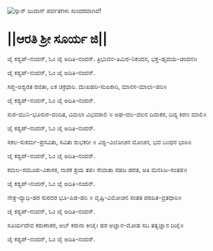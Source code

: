 ![ಸ್ಯಾನ್ ಜುವಾನ್ ಪರ್ವತಗಳು ಸುಂದರವಾಗಿವೆ!](lib/assets/images/artis/img.png "San Juan Mountains")

# ||ಆರತಿ ಶ್ರೀ ಸೂರ್ಯ ಜಿ||

ಜೈ ಕಶ್ಯಪ್-ನಂದನ್, ಓಂ ಜೈ ಅದಿತಿ-ನಂದನ್.
ತ್ರಿಭುವನ-ತಿಮಿರ-ನಿಕಂದನ, ಭಕ್ತ-ಹೃದಯ-ಚಂದನ॥

ಜೈ ಕಶ್ಯಪ್-ನಂದನ್, ಓಂ ಜೈ ಅದಿತಿ-ನಂದನ್.

ಸಪ್ತ-ಅಶ್ವರತ ರಜಿತಾ, ಏಕ ಚಕ್ರಧಾರಿ.
ದುಃಖಹರಿ-ಸುಖಕಾರಿ, ಮಾನಸ-ಮಾಲಾ-ಹರಿ॥

ಜೈ ಕಶ್ಯಪ್-ನಂದನ್, ಓಂ ಜೈ ಅದಿತಿ-ನಂದನ್.

ಸುರ-ಮುನಿ-ಭೂಸುರ-ವಂದಿತ, ವಿಮಲಾ ವಿಭವಶಾಲಿ ॥
ಅಘ-ದಲ-ದಲನ ದಿವಾಕರ, ದಿವ್ಯ ಕಿರಣ ಮಾಲಿ॥

ಜೈ ಕಶ್ಯಪ್-ನಂದನ್, ಓಂ ಜೈ ಅದಿತಿ-ನಂದನ್.

ಸಕಲ-ಸುಕರ್ಮ-ಪ್ರಸವಿತಾ, ಸವಿತಾ ಶುಭಕರೀ ॥
ವಿಶ್ವ-ವಿಲೋಚನ ಮೋಚನ, ಭವ ಬಂಧನ ಭಾರಿ॥

ಜೈ ಕಶ್ಯಪ್-ನಂದನ್, ಓಂ ಜೈ ಅದಿತಿ-ನಂದನ್.

ಕಮಲ-ಸಮೂಹ-ವಿಕಾಸಕ, ನಾಶಕ ತ್ರಯ ತಪ।
ಸೇವಾತಾ ಸಹಜ ಹರತ, ಅತಿ ಮನಸಿಜ-ಸಂತಪ॥

ಜೈ ಕಶ್ಯಪ್-ನಂದನ್, ಓಂ ಜೈ ಅದಿತಿ-ನಂದನ್.

ನೇತ್ರ-ವ್ಯಾಧಿ-ಹರ ಸುರವರ ಭೂ-ಪಿಡ-ಹರಿ ॥
ವೃಷ್ಟಿ-ವಿಮೋಚನ ಸಂತತ ಪರಹಿತ-ವ್ರತಧಾರಿ॥

ಜೈ ಕಶ್ಯಪ್-ನಂದನ್, ಓಂ ಜೈ ಅದಿತಿ-ನಂದನ್.

ಸೂರ್ಯದೇವ ಕರುಣಾಕರ, ಅಬ್ ಕರುನಾ ಕೀಜೈ।
ಹರ ಅಜ್ಞಾನ-ಮೋಹ ಸಬ ತತ್ವಜ್ಞಾನ ದಿಜೈ॥

ಜೈ ಕಶ್ಯಪ್-ನಂದನ್, ಓಂ ಜೈ ಅದಿತಿ-ನಂದನ್.